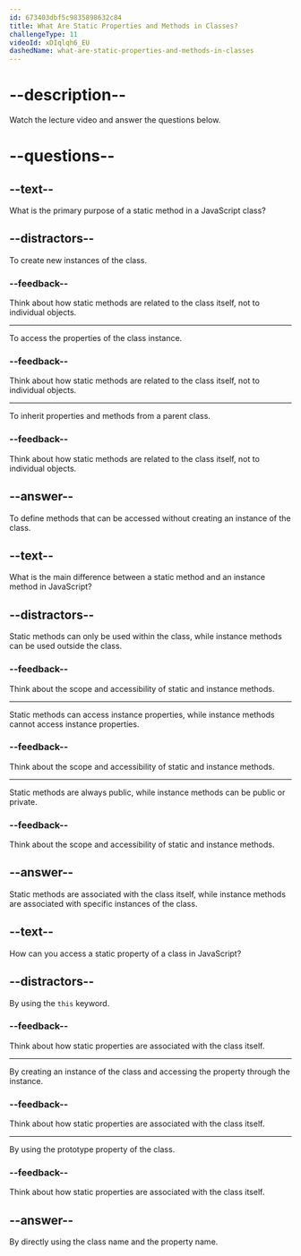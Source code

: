 ```yaml
---
id: 673403dbf5c9835898632c84
title: What Are Static Properties and Methods in Classes?
challengeType: 11
videoId: xDIqlqh6_EU
dashedName: what-are-static-properties-and-methods-in-classes
---
```


# --description--

Watch the lecture video and answer the questions below.

# --questions--

## --text--

What is the primary purpose of a static method in a JavaScript class?

## --distractors--

To create new instances of the class.

### --feedback--

Think about how static methods are related to the class itself, not to individual objects.

---

To access the properties of the class instance.

### --feedback--

Think about how static methods are related to the class itself, not to individual objects.

---

To inherit properties and methods from a parent class.

### --feedback--

Think about how static methods are related to the class itself, not to individual objects.

## --answer--

To define methods that can be accessed without creating an instance of the class.

## --text--

What is the main difference between a static method and an instance method in JavaScript?

## --distractors--

Static methods can only be used within the class, while instance methods can be used outside the class.

### --feedback--

Think about the scope and accessibility of static and instance methods.

---

Static methods can access instance properties, while instance methods cannot access instance properties.

### --feedback--

Think about the scope and accessibility of static and instance methods.

---

Static methods are always public, while instance methods can be public or private.

### --feedback--

Think about the scope and accessibility of static and instance methods.

## --answer--

Static methods are associated with the class itself, while instance methods are associated with specific instances of the class.

## --text--

How can you access a static property of a class in JavaScript?

## --distractors--

By using the `this` keyword.

### --feedback--

Think about how static properties are associated with the class itself.

---

By creating an instance of the class and accessing the property through the instance.

### --feedback--

Think about how static properties are associated with the class itself.

---

By using the prototype property of the class.

### --feedback--

Think about how static properties are associated with the class itself.

## --answer--

By directly using the class name and the property name.

